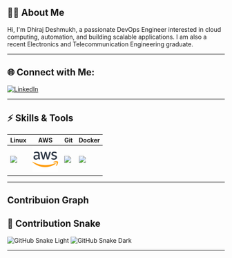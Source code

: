 
## 👨‍💻 About Me

Hi, I'm Dhiraj Deshmukh, a passionate DevOps Engineer interested in cloud computing, automation, and building scalable applications. I am also a recent Electronics and Telecommunication Engineering graduate.

---

## 🌐 Connect with Me:

[![LinkedIn](https://img.shields.io/badge/LinkedIn-0A66C2?style=for-the-badge&logo=linkedin&logoColor=white)](https://www.linkedin.com/in/dhirajdeshmukh8239/) 


---


## ⚡ Skills & Tools  

| Linux | AWS | Git | Docker |
|-------|-----|-----|--------|
| <img src="https://cdn.jsdelivr.net/gh/devicons/devicon/icons/linux/linux-original.svg" width="60"/> | <img src="https://raw.githubusercontent.com/devicons/devicon/master/icons/amazonwebservices/amazonwebservices-original-wordmark.svg" width="60"/> | <img src="https://cdn.jsdelivr.net/gh/devicons/devicon/icons/git/git-original.svg" width="60"/> | <img src="https://cdn.jsdelivr.net/gh/devicons/devicon/icons/docker/docker-original.svg" width="60"/> |

---

## Contribuion Graph

## 🐍 Contribution Snake

![GitHub Snake Light](https://github.com/DhirajDeshmukh8239/DhirajDeshmukh8239/blob/output/snake.svg#gh-light-mode-only)
![GitHub Snake Dark](https://github.com/DhirajDeshmukh8239/DhirajDeshmukh8239/blob/output/snake-dark.svg#gh-dark-mode-only)




---
